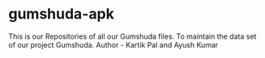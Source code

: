 # gumshuda-apk
This is our Repositories of all our Gumshuda files.
To maintain the data set of our project Gumshuda.
Author - Kartik Pal and Ayush Kumar

